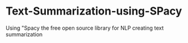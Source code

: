 # Text-Summarization-using-SPacy
Using "Spacy the free open source library for NLP  creating text summarization
